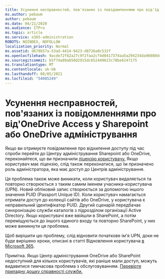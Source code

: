 ```yaml
---
title: Усунення несправностей, пов'язаних із повідомленнями про від'їд
ms.author: pebaum
author: pebaum
ms.date: 04/21/2020
ms.audience: ITPro
ms.topic: article
ms.service: o365-administration
ROBOTS: NOINDEX, NOFOLLOW
localization_priority: Normal
ms.assetid: d678b57a-53ad-4414-9423-d8726a0c532f
ms.openlocfilehash: 9acde72f82a27c9f2faa2cf4d0417374aa5a294234da96080dc0498d07639248
ms.sourcegitcommit: b5f7da89a650d2915dc652449623c78be6247175
ms.translationtype: MT
ms.contentlocale: uk-UA
ms.lasthandoff: 08/05/2021
ms.locfileid: "54085249"
---
```

# <a name="troubleshoot-access-denied-messages-in-sharepointonedrive-admin-center"></a>Усунення несправностей, пов'язаних із повідомленнями про від'OneDrive Access у Sharepoint або OneDrive адміністрування

Якщо ви отримуєте повідомлення про відхилення доступу під час спроби перейти до Центру адміністрування Sharepoint або OneDrive, переконайтеся, що ви призначили [ліцензію користувачу.](https://docs.microsoft.com/microsoft-365/admin/add-users/add-users) Якщо користувач має ліцензію, слід [](https://docs.microsoft.com/microsoft-365/admin/add-users/about-admin-roles) також переконатися, що їм призначено роль адміністратора, яка має доступ до Центрів адміністрування.

Ця проблема також може виникати, коли користувач видаляється та повторно створюється з таким самим іменем учасника-користувача (UPN). Новий обліковий запис створюється за допомогою іншого значення PUID (Passport Unique ID). Коли користувач намагається отримати доступ до колекції сайтів або OneDrive, у користувача є неправильний ідентифікатор PUID. Другий сценарій передбачає синхронізацію служби каталогів з підрозділом організації Active Directory. Якщо користувачі вже ввійшли в SharePoint, а потім переміщуються до іншого єдиного входу та повторно SharePoint, у них може виникнути ця проблема.

Щоб вирішити цю проблему, слід відновити початкове ім'я UPN, доки не буде вирішено кроки, описані в статті Відновлення користувача [в Microsoft 365](https://docs.microsoft.com/microsoft-365/admin/add-users/restore-user).

Примітка. Якщо Центр адміністрування OneDrive або SharePoint недоступний для кількох користувачів, які раніше мали доступ, можуть видавитися тимчасова проблема з обслуговуванням.  [Перевірте приладну дошку справності служби.](https://portal.office.com/adminportal/home#/servicehealth)


